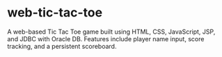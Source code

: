 # web-tic-tac-toe
A web-based Tic Tac Toe game built using HTML, CSS, JavaScript, JSP, and JDBC with Oracle DB. Features include player name input, score tracking, and a persistent scoreboard.

